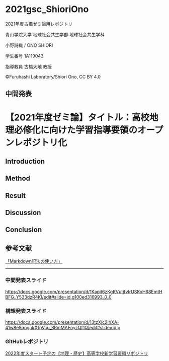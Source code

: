 # 2021gsc_ShioriOno
2021年度古橋ゼミ論用レポジトリ

青山学院大学 地球社会共生学部 地球社会共生学科

小野詩織 / ONO SHIORI

学生番号 1A119043

指導教員 古橋大地 教授

©︎Furuhashi Laboratory/Shiori Ono, CC BY 4.0

## 中間発表


# 【2021年度ゼミ論】タイトル：高校地理必修化に向けた学習指導要領のオープンレポジトリ化

## Introduction

## Method
 
## Result

## Discussion

## Conclusion

## 参考文献
[「Markdown記法の使い方」](https://www.asobou.co.jp/blog/bussiness/markdown)

********

### 中間発表スライド

https://docs.google.com/presentation/d/1Kapit6zKgKVutjfvIrUSKxH68EmtHBFG_Y533dzR4KI/edit#slide=id.g100ed316993_0_0

### 構想発表スライド

https://docs.google.com/presentation/d/13tzXjc2IhXA-41w8e8qngnkX1pVcu_8RmMAEoyzQf1Q/edit#slide=id.p

### GitHubレポジトリ

[2022年度スタート予定の【地理・歴史】高等学校新学習要領リポジトリ](https://github.com/furuhashilab/courseofstudy4highschool2022japan)
